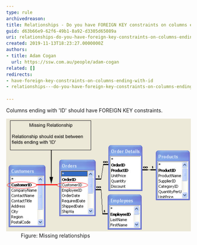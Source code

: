```yaml
---
type: rule
archivedreason: 
title: Relationships - Do you have FOREIGN KEY constraints on columns ending with ID?
guid: d63b66e9-62f6-49b1-8a92-d3305d65089a
uri: relationships-do-you-have-foreign-key-constraints-on-columns-ending-with-id
created: 2019-11-13T18:23:27.0000000Z
authors:
- title: Adam Cogan
  url: https://ssw.com.au/people/adam-cogan
related: []
redirects:
- have-foreign-key-constraints-on-columns-ending-with-id
- relationships---do-you-have-foreign-key-constraints-on-columns-ending-with-id

---
```


Columns ending with 'ID' should have FOREIGN KEY constraints.

<!--endintro-->
<dl class="image"><dt>
<img src="NorthwindRelationships.jpg" alt="NorthwindRelationships.jpg"></dt><dd>Figure: Missing relationships<br></dd></dl>
